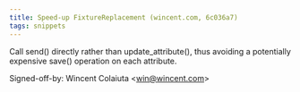 ```yaml
---
title: Speed-up FixtureReplacement (wincent.com, 6c036a7)
tags: snippets
---
```


Call send() directly rather than update\_attribute(), thus avoiding a potentially expensive save() operation on each attribute.

Signed-off-by: Wincent Colaiuta &lt;win@wincent.com&gt;
